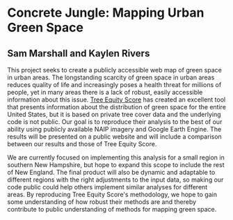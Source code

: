# Concrete Jungle: Mapping Urban Green Space
## Sam Marshall and Kaylen Rivers

This project seeks to create a publicly accessible web map of green space in urban areas. The longstanding scarcity of green space in urban areas reduces quality of life and increasingly poses a health threat for millions of people, yet in many areas there is a lack of robust, easily accessible information about this issue. [Tree Equity Score](https://treeequityscore.org/) has created an excellent tool that presents information about the distribution of green space for the entire United States, but it is based on private tree cover data and the underlying code is not public. Our goal is to reproduce their analysis to the best of our ability using publicly available NAIP imagery and Google Earth Engine. The results will be presented on a public website and will include a comparison between our results and those of Tree Equity Score.

We are currently focused on implementing this analysis for a small region in southern New Hampshire, but hope to expand this scope to include the rest of New England. The final product will also be dynamic and adaptable to different regions with the right adjustments to the input data, so making our code public could help others implement similar analyses for different areas. By reproducing Tree Equity Score's methodology, we hope to gain some understanding of how robust their methods are and thereby contribute to public understanding of methods for mapping green space.
